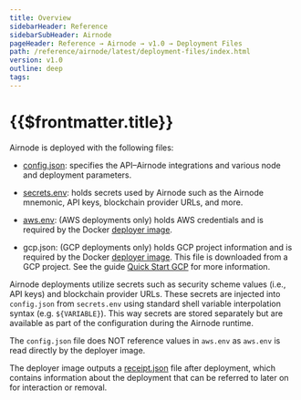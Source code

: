 ```yaml
---
title: Overview
sidebarHeader: Reference
sidebarSubHeader: Airnode
pageHeader: Reference → Airnode → v1.0 → Deployment Files
path: /reference/airnode/latest/deployment-files/index.html
version: v1.0
outline: deep
tags:
---
```


<VersionWarning/>

<PageHeader/>

<SearchHighlight/>

# {{$frontmatter.title}}

Airnode is deployed with the following files:

- [config.json](./config-json.md): specifies the API–Airnode integrations and
  various node and deployment parameters.

- [secrets.env](./secrets-env.md): holds secrets used by Airnode such as the
  Airnode mnemonic, API keys, blockchain provider URLs, and more.

- [aws.env](./aws-env.md): (AWS deployments only) holds AWS credentials and is
  required by the Docker [deployer image](../docker/deployer-image.md).

- gcp.json: (GCP deployments only) holds GCP project information and is required
  by the Docker [deployer image](../docker/deployer-image.md). This file is
  downloaded from a GCP project. See the guide
  [Quick Start GCP](/guides/airnode/quick-start-gcp/#_4-gcp-project-setup-credentials)
  for more information.

Airnode deployments utilize secrets such as security scheme values (i.e., API
keys) and blockchain provider URLs. These secrets are injected into
`config.json` from `secrets.env` using standard shell variable interpolation
syntax (e.g. `${VARIABLE}`). This way secrets are stored separately but are
available as part of the configuration during the Airnode runtime.

The `config.json` file does NOT reference values in `aws.env` as `aws.env` is
read directly by the deployer image.

The deployer image outputs a [receipt.json](receipt-json.md) file after
deployment, which contains information about the deployment that can be referred
to later on for interaction or removal.
